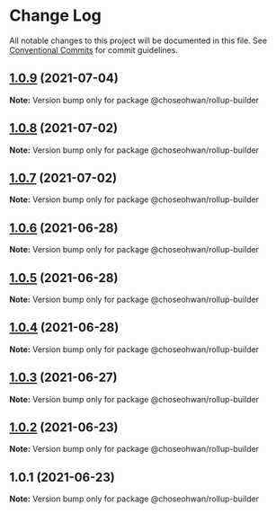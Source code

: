 # Change Log

All notable changes to this project will be documented in this file.
See [Conventional Commits](https://conventionalcommits.org) for commit guidelines.

## [1.0.9](https://github.com/ChoSeoHwan/library/compare/@choseohwan/rollup-builder@1.0.8...@choseohwan/rollup-builder@1.0.9) (2021-07-04)

**Note:** Version bump only for package @choseohwan/rollup-builder





## [1.0.8](https://github.com/ChoSeoHwan/library/compare/@choseohwan/rollup-builder@1.0.7...@choseohwan/rollup-builder@1.0.8) (2021-07-02)

**Note:** Version bump only for package @choseohwan/rollup-builder





## [1.0.7](https://github.com/ChoSeoHwan/library/compare/@choseohwan/rollup-builder@1.0.6...@choseohwan/rollup-builder@1.0.7) (2021-07-02)

**Note:** Version bump only for package @choseohwan/rollup-builder





## [1.0.6](https://github.com/ChoSeoHwan/library/compare/@choseohwan/rollup-builder@1.0.5...@choseohwan/rollup-builder@1.0.6) (2021-06-28)

**Note:** Version bump only for package @choseohwan/rollup-builder





## [1.0.5](https://github.com/ChoSeoHwan/library/compare/@choseohwan/rollup-builder@1.0.4...@choseohwan/rollup-builder@1.0.5) (2021-06-28)

**Note:** Version bump only for package @choseohwan/rollup-builder





## [1.0.4](https://github.com/ChoSeoHwan/library/compare/@choseohwan/rollup-builder@1.0.3...@choseohwan/rollup-builder@1.0.4) (2021-06-28)

**Note:** Version bump only for package @choseohwan/rollup-builder





## [1.0.3](https://github.com/ChoSeoHwan/library/compare/@choseohwan/rollup-builder@1.0.2...@choseohwan/rollup-builder@1.0.3) (2021-06-27)

**Note:** Version bump only for package @choseohwan/rollup-builder





## [1.0.2](https://github.com/ChoSeoHwan/library/compare/@choseohwan/rollup-builder@1.0.1...@choseohwan/rollup-builder@1.0.2) (2021-06-23)

**Note:** Version bump only for package @choseohwan/rollup-builder





## 1.0.1 (2021-06-23)

**Note:** Version bump only for package @choseohwan/rollup-builder

